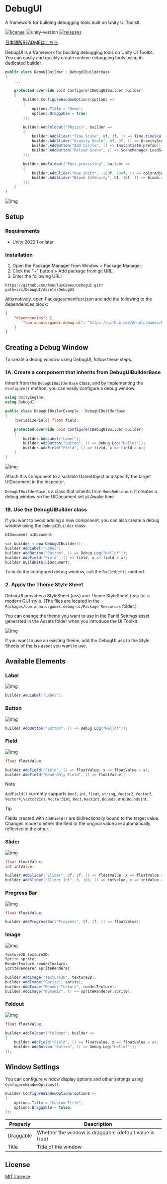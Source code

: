 # DebugUI
 A framework for building debugging tools built on Unity UI Toolkit.

[![license](https://img.shields.io/badge/LICENSE-MIT-green.svg)](LICENSE)
![unity-version](https://img.shields.io/badge/unity-2022.1+-000.svg)
[![releases](https://img.shields.io/github/release/AnnulusGames/DebugUI.svg)](https://github.com/AnnulusGames/DebugUI/releases)

[日本語版READMEはこちら](README_JA.md)

DebugUI is a framework for building debugging tools on Unity UI Toolkit. You can easily and quickly create runtime debugging tools using its dedicated builder.

```cs
public class DemoUIBuilder : DebugUIBuilderBase
{
    ...

    protected override void Configure(IDebugUIBuilder builder)
    {
        builder.ConfigureWindowOptions(options =>
        {
            options.Title = "Demo";
            options.Draggable = true;
        });

        builder.AddFoldout("Physics", builder =>
        {
            builder.AddSlider("Time Scale", 0f, 3f, () => Time.timeScale, x => Time.timeScale = x);
            builder.AddSlider("Gravity Scale", 0f, 3f, () => GravityScale, x => GravityScale = x);
            builder.AddButton("Add Circle", () => Instantiate(prefab));
            builder.AddButton("Reload Scene", () => SceneManager.LoadScene(SceneManager.GetActiveScene().buildIndex));
        });

        builder.AddFoldout("Post-processing", builder =>
        {
            builder.AddSlider("Hue Shift", -180f, 180f, () => colorAdjustments.hueShift.value, x => colorAdjustments.hueShift.value = x);
            builder.AddSlider("Bloom Intensity", 0f, 10f, () => bloom.intensity.value, x => bloom.intensity.value = x);
        });
    }
}
```

![img](docs/images/img1.png)

## Setup

### Requirements

* Unity 2022.1 or later

### Installation

1. Open the Package Manager from Window > Package Manager.
2. Click the "+" button > Add package from git URL.
3. Enter the following URL:

```
https://github.com/AnnulusGames/DebugUI.git?path=src/DebugUI/Assets/DebugUI
```

Alternatively, open Packages/manifest.json and add the following to the dependencies block:

```json
{
    "dependencies": {
        "com.annulusgames.debug-ui": "https://github.com/AnnulusGames/DebugUI.git?path=src/DebugUI/Assets/DebugUI"
    }
}
```

## Creating a Debug Window

To create a debug window using DebugUI, follow these steps.

### 1A. Create a component that inherits from DebugUIBuilderBase

Inherit from the `DebugUIBuilderBase` class, and by implementing the `Configure()` method, you can easily configure a debug window.

```cs
using UnityEngine;
using DebugUI; 

public class DebugUIBuilerExample : DebugUIBuilderBase
{
    [SerializeField] float field;

    protected override void Configure(IDebugUIBuilder builder)
    {
        builder.AddLabel("Label");
        builder.AddButton("Button", () => Debug.Log("Hello!"));
        builder.AddField("Field", () => field, x => field = x);
    }
}
```

![img](docs/images/img2.png)

Attach this component to a suitable GameObject and specify the target UIDocument in the Inspector.

`DebugUIBuilderBase` is a class that inherits from `MonoBehaviour`. It creates a debug window on the UIDocument set at Awake time.

### 1B. Use the DebugUIBuilder class

If you want to avoid adding a new component, you can also create a debug window using the `DebugUIBuilder` class.

```cs
UIDocument uiDocument;

var builder = new DebugUIBuilder();
builder.AddLabel("Label");
builder.AddButton("Button", () => Debug.Log("Hello!"));
builder.AddField("Field", () => field, x => field = x);
builder.BuildWith(uiDocument);
```

To build the configured debug window, call the `BuildWith()` method.

### 2. Apply the Theme Style Sheet

DebugUI provides a StyleSheet (uss) and Theme StyleSheet (tss) for a modern GUI style. (The files are located in the `Packages/com.annulusgames.debug-ui/Package Resources` folder.)

You can change the theme you want to use in the Panel Settings asset generated in the Assets folder when you introduce the UI Toolkit.

![img](docs/images/img3.png)

If you want to use an existing theme, add the DebugUI uss to the Style Sheets of the tss asset you want to use.

## Available Elements

### Label

![img](docs/images/example-label.png)

```cs
builder.AddLabel("Label");
```

### Button

![img](docs/images/example-button.png)

```cs
builder.AddButton("Button", () => Debug.Log("Hello!"));
```

### Field

![img](docs/images/example-field.png)

```cs
float floatValue;

builder.AddField("Field", () => floatValue, x => floatValue = x);
builder.AddField("Read-Only Field", () => floatValue);
```

> [!NOTE]
> `AddField()` currently supports `bool`, `int`, `float`, `string`, `Vector2`, `Vector3`, `Vector4`, `Vector2Int`, `Vector3Int`, `Rect`, `RectInt`, `Bounds`, and `BoundsInt`.

> [!TIP]
> Fields created with `AddField()` are bidirectionally bound to the target value. Changes made to either the field or the original value are automatically reflected in the other.

### Slider

![img](docs/images/example-slider.png)

```cs
float floatValue;
int intValue;

builder.AddSlider("Slider", 0f, 1f, () => floatValue, x => floatValue = x);
builder.AddSlider("Slider Int", 0, 100, () => intValue, x => intValue = x);
```

### Progress Bar

![img](docs/images/example-progress.png)

```cs
float floatValue;

builder.AddProgressBar("Progress", 0f, 1f, () => floatValue);
```

### Image

![img](docs/images/example-image.png)

```cs
Texture2D texture2D;
Sprite sprite;
RenderTexture renderTexture;
SpriteRenderer spriteRenderer;

builder.AddImage("Texture2D", texture2D);
builder.AddImage("Sprite", sprite);
builder.AddImage("Render Texture", renderTexture);
builder.AddImage("Dynamic", () => spriteRenderer.sprite);
```

### Foldout

![img](docs/images/example-foldout.png)

```cs
float floatValue;

builder.AddFoldout("Foldout", builder =>
{
    builder.AddField("Field", () => floatValue, x => floatValue = x);
    builder.AddButton("Button", () => Debug.Log("Hello!"));
});
```

## Window Settings

You can configure window display options and other settings using `ConfigureWindowOptions()`.

```cs
builder.ConfigureWindowOptions(options =>
{
    options.Title = "Custom Title";
    options.Draggable = false;
});
```

| Property  | Description                                             |
| --------- | ------------------------------------------------------- |
| Draggable | Whether the window is draggable (default value is true) |
| Title     | Title of the window                                     |

## License

[MIT License](LICENSE)